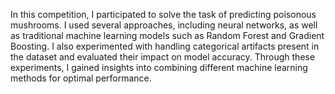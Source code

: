 In this competition, I participated to solve the task of predicting poisonous mushrooms. I used several approaches, including neural networks, as well as traditional machine learning models such as Random Forest and Gradient Boosting. I also experimented with handling categorical artifacts present in the dataset and evaluated their impact on model accuracy. Through these experiments, I gained insights into combining different machine learning methods for optimal performance.
